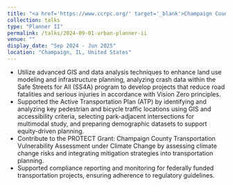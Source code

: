 ```yaml
---
title: "<a href='https://www.ccrpc.org/' target='_blank'>Champaign County Regional Planning Commission (CCRPC)</a>"
collection: talks
type: "Planner II"
permalink: /talks/2024-09-01-urban-planner-ii
venue: ""
display_date: "Sep 2024 - Jun 2025"
location: "Champaign, IL, United States"
---
```


-	Utilize advanced GIS and data analysis techniques to enhance land use modeling and infrastructure planning, analyzing crash data within the Safe Streets for All (SS4A) program to develop projects that reduce road fatalities and serious injuries in accordance with Vision Zero principles.
-	Supported the Active Transportation Plan (ATP) by identifying and analyzing key pedestrian and bicycle traffic locations using GIS and accessibility criteria, selecting park-adjacent intersections for multimodal study, and preparing demographic datasets to support equity-driven planning.
-	Contribute to the PROTECT Grant: Champaign County Transportation Vulnerability Assessment under Climate Change by assessing climate change risks and integrating mitigation strategies into transportation planning.
-	Supported compliance reporting and monitoring for federally funded transportation projects, ensuring adherence to regulatory guidelines.

